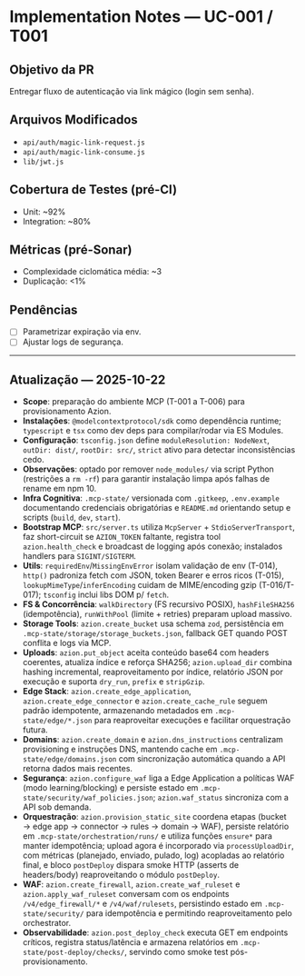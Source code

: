 # Implementation Notes — UC-001 / T001

## Objetivo da PR
Entregar fluxo de autenticação via link mágico (login sem senha).

## Arquivos Modificados
- `api/auth/magic-link-request.js`
- `api/auth/magic-link-consume.js`
- `lib/jwt.js`

## Cobertura de Testes (pré-CI)
- Unit: ~92%
- Integration: ~80%

## Métricas (pré-Sonar)
- Complexidade ciclomática média: ~3
- Duplicação: <1%

## Pendências
- [ ] Parametrizar expiração via env.
- [ ] Ajustar logs de segurança.

---

## Atualização — 2025-10-22
- **Scope**: preparação do ambiente MCP (T-001 a T-006) para provisionamento Azion.
- **Instalações**: `@modelcontextprotocol/sdk` como dependência runtime; `typescript` e `tsx` como dev deps para compilar/rodar via ES Modules.
- **Configuração**: `tsconfig.json` define `moduleResolution: NodeNext`, `outDir: dist/`, `rootDir: src/`, `strict` ativo para detectar inconsistências cedo.
- **Observações**: optado por remover `node_modules/` via script Python (restrições a `rm -rf`) para garantir instalação limpa após falhas de rename em npm 10.
- **Infra Cognitiva**: `.mcp-state/` versionada com `.gitkeep`, `.env.example` documentando credenciais obrigatórias e `README.md` orientando setup e scripts (`build`, `dev`, `start`).
- **Bootstrap MCP**: `src/server.ts` utiliza `McpServer` + `StdioServerTransport`, faz short-circuit se `AZION_TOKEN` faltante, registra tool `azion.health_check` e broadcast de logging após conexão; instalados handlers para `SIGINT/SIGTERM`.
- **Utils**: `requiredEnv`/`MissingEnvError` isolam validação de env (T-014), `http()` padroniza fetch com JSON, token Bearer e erros ricos (T-015), `lookupMimeType`/`inferEncoding` cuidam de MIME/encoding gzip (T-016/T-017); `tsconfig` inclui libs DOM p/ `fetch`.
- **FS & Concorrência**: `walkDirectory` (FS recursivo POSIX), `hashFileSHA256` (idempotência), `runWithPool` (limite + retries) preparam upload massivo.
- **Storage Tools**: `azion.create_bucket` usa schema `zod`, persistência em `.mcp-state/storage/storage_buckets.json`, fallback GET quando POST conflita e logs via MCP.
- **Uploads**: `azion.put_object` aceita conteúdo base64 com headers coerentes, atualiza índice e reforça SHA256; `azion.upload_dir` combina hashing incremental, reaproveitamento por índice, relatório JSON por execução e suporta `dry_run`, `prefix` e `stripGzip`.
- **Edge Stack**: `azion.create_edge_application`, `azion.create_edge_connector` e `azion.create_cache_rule` seguem padrão idempotente, armazenando metadados em `.mcp-state/edge/*.json` para reaproveitar execuções e facilitar orquestração futura.
- **Domains**: `azion.create_domain` e `azion.dns_instructions` centralizam provisioning e instruções DNS, mantendo cache em `.mcp-state/edge/domains.json` com sincronização automática quando a API retorna dados mais recentes.
- **Segurança**: `azion.configure_waf` liga a Edge Application a políticas WAF (modo learning/blocking) e persiste estado em `.mcp-state/security/waf_policies.json`; `azion.waf_status` sincroniza com a API sob demanda.
- **Orquestração**: `azion.provision_static_site` coordena etapas (bucket → edge app → connector → rules → domain → WAF), persiste relatório em `.mcp-state/orchestration/runs/` e utiliza funções `ensure*` para manter idempotência; upload agora é incorporado via `processUploadDir`, com métricas (planejado, enviado, pulado, log) acopladas ao relatório final, e bloco `postDeploy` dispara smoke HTTP (asserts de headers/body) reaproveitando o módulo `postDeploy`.
- **WAF**: `azion.create_firewall`, `azion.create_waf_ruleset` e `azion.apply_waf_ruleset` conversam com os endpoints `/v4/edge_firewall/*` e `/v4/waf/rulesets`, persistindo estado em `.mcp-state/security/` para idempotência e permitindo reaproveitamento pelo orchestrator.
- **Observabilidade**: `azion.post_deploy_check` executa GET em endpoints críticos, registra status/latência e armazena relatórios em `.mcp-state/post-deploy/checks/`, servindo como smoke test pós-provisionamento.
